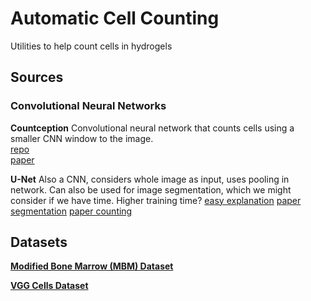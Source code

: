 # Automatic Cell Counting
Utilities to help count cells in hydrogels

## Sources
### Convolutional Neural Networks
**Countception**
Convolutional neural network that counts cells using a smaller CNN window to the image.\
[repo](https://github.com/ieee8023/countception)\
[paper](https://arxiv.org/abs/1703.08710)

**U-Net**
Also a CNN, considers whole image as input, uses pooling in network. Can also be used for image segmentation, which we might consider if we have time. Higher training time?
[easy explanation](https://towardsdatascience.com/understanding-semantic-segmentation-with-unet-6be4f42d4b47)
[paper segmentation](https://arxiv.org/abs/1505.04597)
[paper counting](https://www.ncbi.nlm.nih.gov/pmc/articles/PMC8153189/#R24)

## Datasets
**[Modified Bone Marrow (MBM) Dataset](https://github.com/ieee8023/countception/blob/master/MBM_data.zip)**

**[VGG Cells Dataset](https://github.com/ieee8023/countception/blob/master/cells.zip)**
